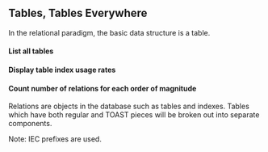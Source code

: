 ## Tables, Tables Everywhere

In the relational paradigm, the basic data structure is a table.

#### List all tables

[embedmd]:# (sql/list-all-tables.sql)

#### Display table index usage rates

[embedmd]:# (sql/table-index-usage-rates.sql)

#### Count number of relations for each order of magnitude

Relations are objects in the database such as tables and indexes. Tables which have both regular and TOAST pieces will be broken out into separate components.

Note: IEC prefixes are used.

[embedmd]:# (sql/count-relations-by-order-of-magnitude.sql)


<!-- vim: set fenc=utf-8 spell spl=en ts=4 sw=4 et filetype=markdown : -->

